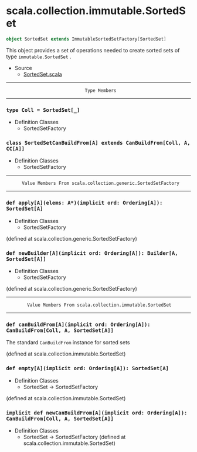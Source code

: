 
#                     scala.collection.immutable.SortedSet                     #

```scala
object SortedSet extends ImmutableSortedSetFactory[SortedSet]
```

This object provides a set of operations needed to create sorted sets of type
 `immutable.SortedSet` .

* Source
  * [SortedSet.scala](https://github.com/scala/scala/tree/6d09a1ba5f/src/library/scala/collection/immutable/SortedSet.scala#L1)


--------------------------------------------------------------------------------
                                  Type Members
--------------------------------------------------------------------------------


### `type Coll = SortedSet[_]`                                               ###

* Definition Classes
  * SortedSetFactory


### `class SortedSetCanBuildFrom[A] extends CanBuildFrom[Coll, A, CC[A]]`    ###

* Definition Classes
  * SortedSetFactory


--------------------------------------------------------------------------------
          Value Members From scala.collection.generic.SortedSetFactory
--------------------------------------------------------------------------------


### `def apply[A](elems: A*)(implicit ord: Ordering[A]): SortedSet[A]`       ###

* Definition Classes
  * SortedSetFactory

(defined at scala.collection.generic.SortedSetFactory)


### `def newBuilder[A](implicit ord: Ordering[A]): Builder[A, SortedSet[A]]` ###

* Definition Classes
  * SortedSetFactory

(defined at scala.collection.generic.SortedSetFactory)


--------------------------------------------------------------------------------
            Value Members From scala.collection.immutable.SortedSet
--------------------------------------------------------------------------------


### `def canBuildFrom[A](implicit ord: Ordering[A]): CanBuildFrom[Coll, A, SortedSet[A]]` ###

The standard `CanBuildFrom` instance for sorted sets

(defined at scala.collection.immutable.SortedSet)


### `def empty[A](implicit ord: Ordering[A]): SortedSet[A]`                  ###

* Definition Classes
  * SortedSet → SortedSetFactory

(defined at scala.collection.immutable.SortedSet)


### `implicit def newCanBuildFrom[A](implicit ord: Ordering[A]): CanBuildFrom[Coll, A, SortedSet[A]]` ###

* Definition Classes
  * SortedSet → SortedSetFactory
(defined at scala.collection.immutable.SortedSet)
